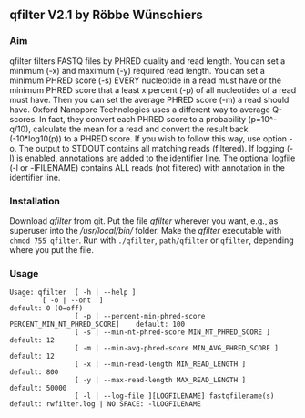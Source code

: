 ## qfilter V2.1 by Röbbe Wünschiers

### Aim
qfilter filters FASTQ files by PHRED quality and read length. You can set a minimum (-x) and maximum (-y) required read length. You can set a minimum PHRED score (-s) EVERY nucleotide in a read must have or the minimum PHRED score that a least x percent (-p) of all nucleotides of a read must have. Then you can set the average PHRED score (-m) a read should have.
Oxford Nanopore Technologies uses a different way to average Q-scores. In fact, they convert each PHRED score to a probability (p=10^-q/10), calculate the mean for a read and convert the result back (-10*log10(p)) to a PHRED score. If you wish to follow this way, use option -o.
The output to STDOUT contains all matching reads (filtered). If logging (-l) is enabled, annotations are added to the identifier line. The optional logfile (-l or -lFILENAME) contains ALL reads (not filtered) with annotation in the identifier line.

### Installation
Download *qfilter* from git. Put the file *qfilter* wherever you want, e.g., as superuser into the */usr/local/bin/* folder. Make the *qfilter* executable with `chmod 755 qfilter`. Run with `./qfilter`, `path/qfilter` or `qfilter`, depending where you put the file. 

### Usage
```
Usage: qfilter  [ -h | --help ]
		[ -o | --ont  ]                                            	default: 0 (0=off)
                [ -p | --percent-min-phred-score PERCENT_MIN_NT_PHRED_SCORE]    default: 100
                [ -s | --min-nt-phred-score MIN_NT_PHRED_SCORE ]                default: 12
                [ -m | --min-avg-phred-score MIN_AVG_PHRED_SCORE ]              default: 12
                [ -x | --min-read-length MIN_READ_LENGTH ]                      default: 800
                [ -y | --max-read-length MAX_READ_LENGTH ]                      default: 50000
                [ -l | --log-file ][LOGFILENAME] fastqfilename(s)               default: rwfilter.log | NO SPACE: -lLOGFILENAME
```
